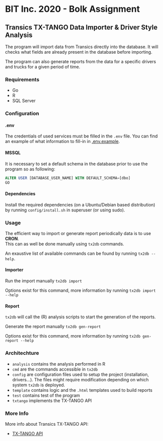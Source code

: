 # BIT Inc. 2020 - Bolk Assignment

## Transics TX-TANGO Data Importer & Driver Style Analysis

The program will import data from Transics directly into the database.
It will checks what fields are already present in the database before importing.

The program can also generate reports from the data for a specific drivers and trucks for a given period of time.

### Requirements

* Go
* R
* SQL Server

### Configuration

#### .env

The credentials of used services must be filled in the `.env` file. You can find an example of what information to fill-in in [.env.example](.env.example).

#### MSSQL

It is necessary to set a default schema in the database prior to use the program so as following:

```sql
ALTER USER [DATABASE_USER_NAME] WITH DEFAULT_SCHEMA=[dbo]
GO

```

#### Dependencies

Install the required dependencies (on a Ubuntu/Debian based distribution) by running `config/install.sh` in superuser (or using sudo).

### Usage

The efficient way to import or generate report periodically data is to use **CRON**.  
This can as well be done manually using `tx2db` commands.

An exaustive list of available commands can be found by running `tx2db --help`.

#### Importer

Run the import manually
```tx2db import```

Options exist for this command, more information by running `tx2db import --help`

#### Report

`tx2db` will call the (R) analysis scripts to start the generation of the reports.

Generate the report manually
```tx2db gen-report```

Options exist for this command, more information by running `tx2db gen-report --help`

### Architechture

* ```analysis``` contains the analysis performed in R
* ```cmd``` are the commands accessible in `tx2db`
* ```config``` are configuration files used to setup the project (installation, drivers...). The files might require modification depending on which system `tx2db` is deployed.
* ```template``` contains logic and the `.html` templates used to build reports
* ```test``` contains test of the program
* ```txtango``` implements the TX-TANGO API


### More Info

More info about Transics TX-TANGO API:
* [TX-TANGO API](http://integratorsprod.transics.com/OperationOverview.aspx)

